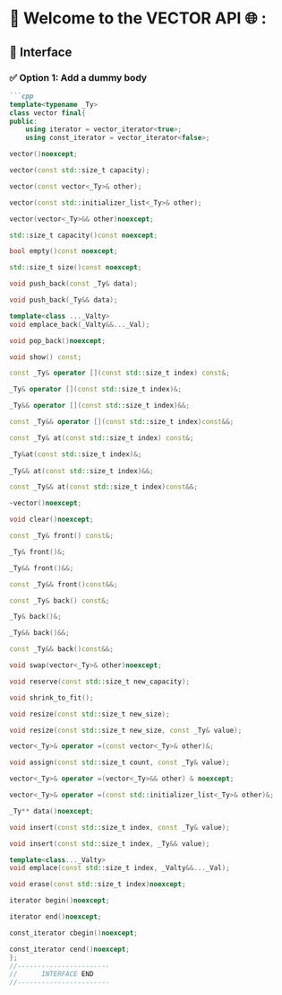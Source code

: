 # 🔗 Welcome to the VECTOR API 🌐 :
## 🧩 Interface

### ✅ Option 1: Add a dummy body
```markdown
```cpp
template<typename _Ty>
class vector final{
public:
	using iterator = vector_iterator<true>;
	using const_iterator = vector_iterator<false>;

vector()noexcept;

vector(const std::size_t capacity);

vector(const vector<_Ty>& other);

vector(const std::initializer_list<_Ty>& other);

vector(vector<_Ty>&& other)noexcept;

std::size_t capacity()const noexcept;

bool empty()const noexcept;

std::size_t size()const noexcept;

void push_back(const _Ty& data);

void push_back(_Ty&& data);

template<class ..._Valty>
void emplace_back(_Valty&&..._Val);

void pop_back()noexcept;

void show() const;

const _Ty& operator [](const std::size_t index) const&;

_Ty& operator [](const std::size_t index)&;

_Ty&& operator [](const std::size_t index)&&;

const _Ty&& operator [](const std::size_t index)const&&;

const _Ty& at(const std::size_t index) const&;

_Ty&at(const std::size_t index)&;
	
_Ty&& at(const std::size_t index)&&;

const _Ty&& at(const std::size_t index)const&&;

~vector()noexcept;

void clear()noexcept;

const _Ty& front() const&;

_Ty& front()&;

_Ty&& front()&&;

const _Ty&& front()const&&;

const _Ty& back() const&;

_Ty& back()&;

_Ty&& back()&&;

const _Ty&& back()const&&;

void swap(vector<_Ty>& other)noexcept;

void reserve(const std::size_t new_capacity);

void shrink_to_fit();

void resize(const std::size_t new_size);

void resize(const std::size_t new_size, const _Ty& value);

vector<_Ty>& operator =(const vector<_Ty>& other)&;

void assign(const std::size_t count, const _Ty& value);

vector<_Ty>& operator =(vector<_Ty>&& other) & noexcept;

vector<_Ty>& operator =(const std::initializer_list<_Ty>& other)&;

_Ty** data()noexcept;

void insert(const std::size_t index, const _Ty& value);

void insert(const std::size_t index, _Ty&& value);

template<class..._Valty>
void emplace(const std::size_t index, _Valty&&..._Val);

void erase(const std::size_t index)noexcept;

iterator begin()noexcept;

iterator end()noexcept;

const_iterator cbegin()noexcept;

const_iterator cend()noexcept;
};
//-----------------------
//		INTERFACE END
//-----------------------




